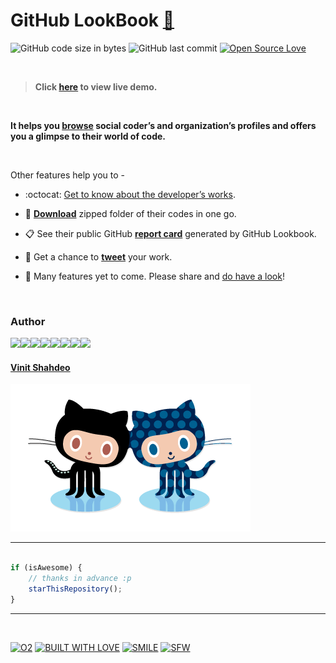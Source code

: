 # GitHub LookBook  [:mag_right:](https://vinitshahdeo.github.io/GitHubLookBook/)

![GitHub code size in bytes](https://img.shields.io/github/languages/code-size/Ayush7614/GitBook?logo=github) ![GitHub last commit](https://img.shields.io/github/last-commit/Ayush7614/GitBook?logo=github) [![Open Source Love](https://badges.frapsoft.com/os/v2/open-source.svg?v=103)](https://github.com/Ayush7614)

<br>


> **Click [here](https://vinitshahdeo.github.io/GitHubLookBook/) to view live demo.**

<br>

**It helps you [browse](https://vinitshahdeo.github.io/GitHubLookBook/) social coder’s and organization’s profiles and offers you a glimpse to their world of code.**

<br>

Other features help you to -

- :octocat: [Get to know about the developer’s works](https://vinitshahdeo.github.io/GitHubLookBook/).
 
- :file_folder: **[Download](https://vinitshahdeo.github.io/GitHubLookBook/)** zipped folder of their codes in one go.
 
- :clipboard: See their public GitHub **[report card](https://vinitshahdeo.github.io/GitHubLookBook/)** generated by GitHub Lookbook.
 
- :rocket: Get a chance to **[tweet](https://vinitshahdeo.github.io/GitHubLookBook/)** your work.
 
- :construction: Many features yet to come. Please share and [do have a look](https://vinitshahdeo.github.io/GitHubLookBook/)!

<br>

### Author

[![](https://sourcerer.io/fame/vinitshahdeo/vinitshahdeo/GitHubLookBook/images/0)](https://sourcerer.io/fame/Ayush7614/vinitshahdeo/GitHubLookBook/links/0)[![](https://sourcerer.io/fame/vinitshahdeo/vinitshahdeo/GitHubLookBook/images/1)](https://sourcerer.io/fame/vinitshahdeo/vinitshahdeo/GitHubLookBook/links/1)[![](https://sourcerer.io/fame/vinitshahdeo/vinitshahdeo/GitHubLookBook/images/2)](https://sourcerer.io/fame/vinitshahdeo/vinitshahdeo/GitHubLookBook/links/2)[![](https://sourcerer.io/fame/vinitshahdeo/vinitshahdeo/GitHubLookBook/images/3)](https://sourcerer.io/fame/vinitshahdeo/vinitshahdeo/GitHubLookBook/links/3)[![](https://sourcerer.io/fame/vinitshahdeo/vinitshahdeo/GitHubLookBook/images/4)](https://sourcerer.io/fame/vinitshahdeo/vinitshahdeo/GitHubLookBook/links/4)[![](https://sourcerer.io/fame/vinitshahdeo/vinitshahdeo/GitHubLookBook/images/5)](https://sourcerer.io/fame/vinitshahdeo/vinitshahdeo/GitHubLookBook/links/5)[![](https://sourcerer.io/fame/vinitshahdeo/vinitshahdeo/GitHubLookBook/images/6)](https://sourcerer.io/fame/vinitshahdeo/vinitshahdeo/GitHubLookBook/links/6)[![](https://sourcerer.io/fame/vinitshahdeo/vinitshahdeo/GitHubLookBook/images/7)](https://sourcerer.io/fame/vinitshahdeo/vinitshahdeo/GitHubLookBook/links/7)

#### [Vinit Shahdeo](https://www.linkedin.com/in/ayush-kumar-%F0%9F%87%AE%F0%9F%87%B3-984443191/)


[![octocat](./demo/forkit.gif)](https://vinitshahdeo.github.io/GitHubLookBook/)

---------

```javascript

if (isAwesome) {
    // thanks in advance :p
    starThisRepository();
}

```

-----------

<br>

[![O2](https://forthebadge.com/images/badges/powered-by-oxygen.svg)](https://github.com/Ayush7614) [![BUILT WITH LOVE](https://forthebadge.com/images/badges/built-with-love.svg)](https://github.com/Ayush7614)  [![SMILE](https://forthebadge.com/images/badges/makes-people-smile.svg)](https://github.com/Ayush7614) [![SFW](https://forthebadge.com/images/badges/kinda-sfw.svg)](https://github.com/Ayush7614)

